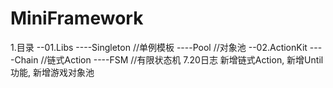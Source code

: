 # MiniFramework
1.目录
--01.Libs
----Singleton	//单例模板
----Pool		//对象池
--02.ActionKit
----Chain		//链式Action
----FSM			//有限状态机
7.20日志
	新增链式Action,
	新增Until功能,
	新增游戏对象池